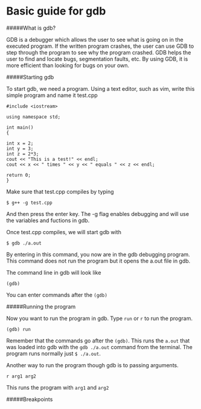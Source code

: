 
Basic guide for gdb
===================

#####What is gdb?

GDB is a debugger which allows the user to see what is going on in the executed program. If the written program crashes, the user can use GDB to step through the program to see why the program crashed. GDB helps the user to find and locate bugs, segmentation faults, etc. By using GDB, it is more efficient than looking for bugs on your own.

#####Starting gdb

To start gdb, we need a program. Using a text editor, such as vim, write this simple program and name it test.cpp

```
#include <iostream>

using namespace std;

int main()
{

int x = 2;
int y = 3;
int z = 2*3;
cout << "This is a test!" << endl;
cout << x << " times " << y << " equals " << z << endl;

return 0;
}
```
Make sure that test.cpp compiles by typing

```
$ g++ -g test.cpp
```
And then press the enter key. The -g flag enables debugging and will use the variables and fuctions in gdb.

Once test.cpp compiles, we will start gdb with

```
$ gdb ./a.out
```
By entering in this command, you now are in the gdb debugging program. This command does not run the program but it opens the a.out file in gdb.

The command line in gdb will look like

```
(gdb) 
```
You can enter commands after the `(gdb)`

#####Running the program

Now you want to run the program in gdb. Type `run` or `r` to run the program.

```
(gdb) run
```
Remember that the commands go after the `(gdb)`.
This runs the `a.out` that was loaded into gdb with the `gdb ./a.out` command from the terminal.
The program runs normally just `$ ./a.out`.

Another way to run the program though gdb is to passing arguments.
```
r arg1 arg2
```

This runs the program with `arg1` and `arg2` 

#####Breakpoints


